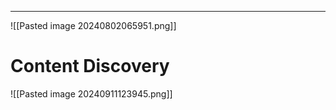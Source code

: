 ____

![[Pasted image 20240802065951.png]]

# Content Discovery

![[Pasted image 20240911123945.png]]



